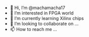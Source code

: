 - 👋 Hi, I’m @machamacha17
- 👀 I’m interested in FPGA world
- 🌱 I’m currently learning Xilinx chips
- 💞️ I’m looking to collaborate on ...
- 📫 How to reach me ...

<!---
machamacha17/machamacha17 is a ✨ special ✨ repository because its `README.md` (this file) appears on your GitHub profile.
You can click the Preview link to take a look at your changes.
--->
